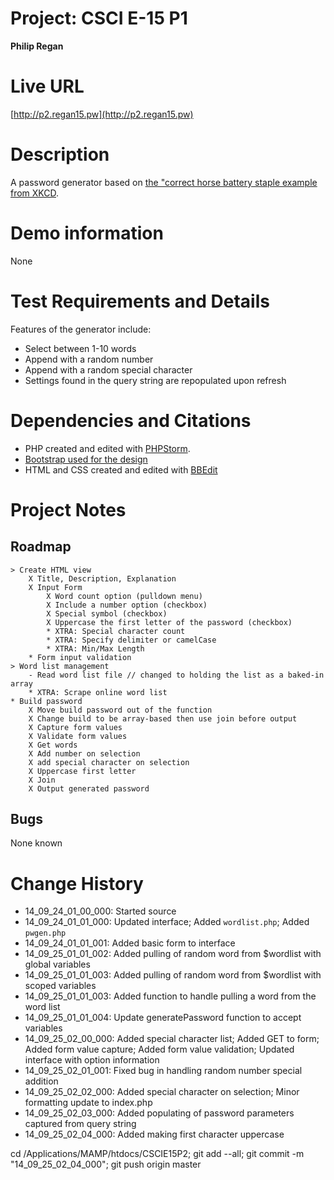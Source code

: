 # Project: CSCI E-15 P1
**Philip Regan**

# Live URL
[http://p2.regan15.pw](http://p2.regan15.pw)

# Description
<!-- 2-3+ sentences -->
A password generator based on [the "correct horse battery staple example from XKCD](http://xkcd.com/936/).

# Demo information
<!-- If you attend your section to do an in-person demo, make a note of this. If you opt to do the Jing screencast demo, include the link here .-->
None	

# Test Requirements and Details
<!-- Any details the instructor or TA needs to know, for example, test credentials. -->
Features of the generator include:
* Select between 1-10 words
* Append with a random number
* Append with a random special character
* Settings found in the query string are repopulated upon refresh

# Dependencies and Citations
<!--A list of any plugins, libraries, packages or outside code used in the project. See Student Responsibilities for more details on avoiding code plagiarism.-->
* PHP created and edited with [PHPStorm](http://www.jetbrains.com/phpstorm/).
* [Bootstrap used for the design](http://www.bootstrap.org)
* HTML and CSS created and edited with [BBEdit](http://www.barebones.com/products/bbedit/)

# Project Notes

## Roadmap

	> Create HTML view
		X Title, Description, Explanation
		X Input Form
			X Word count option (pulldown menu)
			X Include a number option (checkbox)
			X Special symbol (checkbox)
			X Uppercase the first letter of the password (checkbox)
			* XTRA: Special character count
			* XTRA: Specify delimiter or camelCase
			* XTRA: Min/Max Length
		* Form input validation
	> Word list management
		- Read word list file // changed to holding the list as a baked-in array
		* XTRA: Scrape online word list 
	* Build password
		X Move build password out of the function 
		X Change build to be array-based then use join before output
		X Capture form values
		X Validate form values
		X Get words
		X Add number on selection
		X add special character on selection
		X Uppercase first letter
		X Join
		X Output generated password

## Bugs
None known

# Change History

* 14\_09\_24\_01\_00\_000: Started source
* 14\_09\_24\_01\_01\_000: Updated interface; Added `wordlist.php`; Added `pwgen.php`
* 14\_09\_24\_01\_01\_001: Added basic form to interface
* 14\_09\_25\_01\_01\_002: Added pulling of random word from $wordlist with global variables
* 14\_09\_25\_01\_01\_003: Added pulling of random word from $wordlist with scoped variables
* 14\_09\_25\_01\_01\_003: Added function to handle pulling a word from the word list
* 14\_09\_25\_01\_01\_004: Update generatePassword function to accept variables
* 14\_09\_25\_02\_00\_000: Added special character list; Added GET to form; Added form value capture; Added form value validation; Updated interface with option information
* 14\_09\_25\_02\_01\_001: Fixed bug in handling random number special addition
* 14\_09\_25\_02\_02\_000: Added special character on selection; Minor formatting update to index.php
* 14\_09\_25\_02\_03\_000: Added populating of password parameters captured from query string
* 14\_09\_25\_02\_04\_000: Added making first character uppercase

cd /Applications/MAMP/htdocs/CSCIE15P2; git add --all; git commit -m "14_09_25_02_04_000"; git push origin master